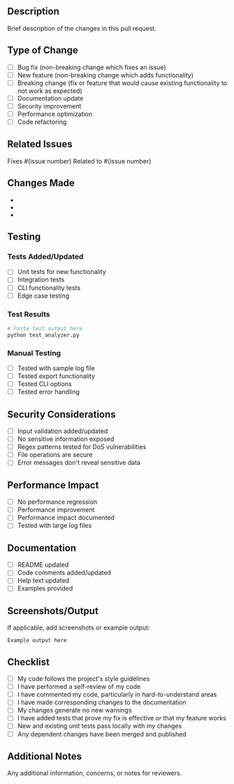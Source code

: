 ## Description
Brief description of the changes in this pull request.

## Type of Change
- [ ] Bug fix (non-breaking change which fixes an issue)
- [ ] New feature (non-breaking change which adds functionality)
- [ ] Breaking change (fix or feature that would cause existing functionality to not work as expected)
- [ ] Documentation update
- [ ] Security improvement
- [ ] Performance optimization
- [ ] Code refactoring

## Related Issues
Fixes #(issue number)
Related to #(issue number)

## Changes Made
- 
- 
- 

## Testing
### Tests Added/Updated
- [ ] Unit tests for new functionality
- [ ] Integration tests
- [ ] CLI functionality tests
- [ ] Edge case testing

### Test Results
```bash
# Paste test output here
python test_analyzer.py
```

### Manual Testing
- [ ] Tested with sample log file
- [ ] Tested export functionality
- [ ] Tested CLI options
- [ ] Tested error handling

## Security Considerations
- [ ] Input validation added/updated
- [ ] No sensitive information exposed
- [ ] Regex patterns tested for DoS vulnerabilities
- [ ] File operations are secure
- [ ] Error messages don't reveal sensitive data

## Performance Impact
- [ ] No performance regression
- [ ] Performance improvement
- [ ] Performance impact documented
- [ ] Tested with large log files

## Documentation
- [ ] README updated
- [ ] Code comments added/updated
- [ ] Help text updated
- [ ] Examples provided

## Screenshots/Output
If applicable, add screenshots or example output:

```
Example output here
```

## Checklist
- [ ] My code follows the project's style guidelines
- [ ] I have performed a self-review of my code
- [ ] I have commented my code, particularly in hard-to-understand areas
- [ ] I have made corresponding changes to the documentation
- [ ] My changes generate no new warnings
- [ ] I have added tests that prove my fix is effective or that my feature works
- [ ] New and existing unit tests pass locally with my changes
- [ ] Any dependent changes have been merged and published

## Additional Notes
Any additional information, concerns, or notes for reviewers.
